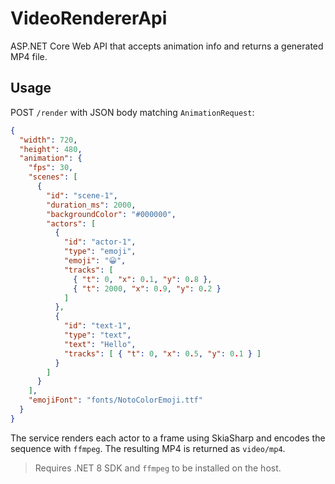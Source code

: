 # VideoRendererApi

ASP.NET Core Web API that accepts animation info and returns a generated MP4 file.

## Usage

POST `/render` with JSON body matching `AnimationRequest`:

```json
{
  "width": 720,
  "height": 480,
  "animation": {
    "fps": 30,
    "scenes": [
      {
        "id": "scene-1",
        "duration_ms": 2000,
        "backgroundColor": "#000000",
        "actors": [
          {
            "id": "actor-1",
            "type": "emoji",
            "emoji": "😀",
            "tracks": [
              { "t": 0, "x": 0.1, "y": 0.8 },
              { "t": 2000, "x": 0.9, "y": 0.2 }
            ]
          },
          {
            "id": "text-1",
            "type": "text",
            "text": "Hello",
            "tracks": [ { "t": 0, "x": 0.5, "y": 0.1 } ]
          }
        ]
      }
    ],
    "emojiFont": "fonts/NotoColorEmoji.ttf"
  }
}
```

The service renders each actor to a frame using SkiaSharp and encodes the sequence with `ffmpeg`. The resulting MP4 is returned as `video/mp4`.

> Requires .NET 8 SDK and `ffmpeg` to be installed on the host.
